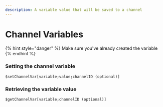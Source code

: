 ```yaml
---
description: A variable value that will be saved to a channel
---
```


# Channel Variables

{% hint style="danger" %}
Make sure you've already created the variable
{% endhint %}

### Setting the channel variable

```text
$setChannelVar[variable;value;channelID (optional)]
```

### Retrieving the variable value

```text
$getChannelVar[variable;channelID (optional)]
```

